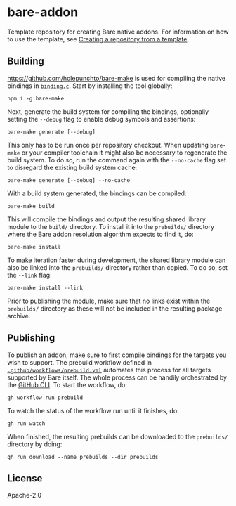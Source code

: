 # bare-addon

Template repository for creating Bare native addons. For information on how to use the template, see [Creating a repository from a template](https://docs.github.com/en/repositories/creating-and-managing-repositories/creating-a-repository-from-a-template).

## Building

<https://github.com/holepunchto/bare-make> is used for compiling the native bindings in [`binding.c`](binding.c). Start by installing the tool globally:

```console
npm i -g bare-make
```

Next, generate the build system for compiling the bindings, optionally setting the `--debug` flag to enable debug symbols and assertions:

```console
bare-make generate [--debug]
```

This only has to be run once per repository checkout. When updating `bare-make` or your compiler toolchain it might also be necessary to regenerate the build system. To do so, run the command again with the `--no-cache` flag set to disregard the existing build system cache:

```console
bare-make generate [--debug] --no-cache
```

With a build system generated, the bindings can be compiled:

```console
bare-make build
```

This will compile the bindings and output the resulting shared library module to the `build/` directory. To install it into the `prebuilds/` directory where the Bare addon resolution algorithm expects to find it, do:

```console
bare-make install
```

To make iteration faster during development, the shared library module can also be linked into the `prebuilds/` directory rather than copied. To do so, set the `--link` flag:

```console
bare-make install --link
```

Prior to publishing the module, make sure that no links exist within the `prebuilds/` directory as these will not be included in the resulting package archive.

## Publishing

To publish an addon, make sure to first compile bindings for the targets you wish to support. The prebuild workflow defined in [`.github/workflows/prebuild.yml`](.github/workflows/prebuild.yml) automates this process for all targets supported by Bare itself. The whole process can be handily orchestrated by the [GitHub CLI](https://cli.github.com). To start the workflow, do:

```console
gh workflow run prebuild
```

To watch the status of the workflow run until it finishes, do:

```console
gh run watch
```

When finished, the resulting prebuilds can be downloaded to the `prebuilds/` directory by doing:

```console
gh run download --name prebuilds --dir prebuilds
```

## License

Apache-2.0
